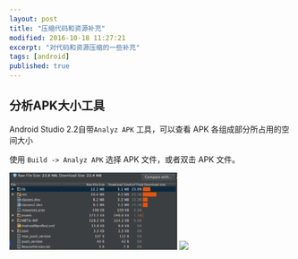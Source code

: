 ```yaml
---
layout: post
title: "压缩代码和资源补充"
modified: 2016-10-18 11:27:21
excerpt: "对代码和资源压缩的一些补充"
tags: [android]
published: true
---
```


## 分析APK大小工具
Android Studio 2.2自带`Analyz APK` 工具，可以查看 APK 各组成部分所占用的空间大小

使用 `Build -> Analyz APK` 选择 APK 文件，或者双击 APK 文件。

<img src="/../../images/android/anylyz_apk.png" width=300/>
<img src="http://7o4zgd.com1.z0.glb.clouddn.com/avd_tv.png" width="600"/>
